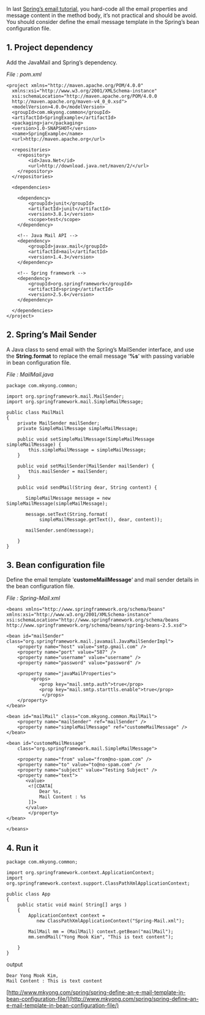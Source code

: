 In last [Spring’s email tutorial](http://www.mkyong.com/spring/spring-sending-e-mail-via-gmail-smtp-server-with-mailsender/), you hard-code all the email properties and message content in the method body, it’s not practical and should be avoid. You should consider define the email message template in the Spring’s bean configuration file.

## 1\. Project dependency

Add the JavaMail and Spring’s dependency.

_File : pom.xml_

    <project xmlns="http://maven.apache.org/POM/4.0.0"
      xmlns:xsi="http://www.w3.org/2001/XMLSchema-instance"
      xsi:schemaLocation="http://maven.apache.org/POM/4.0.0
      http://maven.apache.org/maven-v4_0_0.xsd">
      <modelVersion>4.0.0</modelVersion>
      <groupId>com.mkyong.common</groupId>
      <artifactId>SpringExample</artifactId>
      <packaging>jar</packaging>
      <version>1.0-SNAPSHOT</version>
      <name>SpringExample</name>
      <url>http://maven.apache.org</url>

      <repositories>
      	<repository>
      		<id>Java.Net</id>
      		<url>http://download.java.net/maven/2/</url>
      	</repository>
      </repositories>

      <dependencies>

        <dependency>
            <groupId>junit</groupId>
            <artifactId>junit</artifactId>
            <version>3.8.1</version>
            <scope>test</scope>
        </dependency>

        <!-- Java Mail API -->
        <dependency>
    	    <groupId>javax.mail</groupId>
    	    <artifactId>mail</artifactId>
    	    <version>1.4.3</version>
        </dependency>

        <!-- Spring framework -->
        <dependency>
         	<groupId>org.springframework</groupId>
    	    <artifactId>spring</artifactId>
    	    <version>2.5.6</version>
        </dependency>

      </dependencies>
    </project>

## 2\. Spring’s Mail Sender

A Java class to send email with the Spring’s MailSender interface, and use the **String.format** to replace the email message ‘**%s**‘ with passing variable in bean configuration file.

_File : MailMail.java_

    package com.mkyong.common;

    import org.springframework.mail.MailSender;
    import org.springframework.mail.SimpleMailMessage;

    public class MailMail
    {
    	private MailSender mailSender;
    	private SimpleMailMessage simpleMailMessage;

    	public void setSimpleMailMessage(SimpleMailMessage simpleMailMessage) {
    		this.simpleMailMessage = simpleMailMessage;
    	}

    	public void setMailSender(MailSender mailSender) {
    		this.mailSender = mailSender;
    	}

    	public void sendMail(String dear, String content) {

    	   SimpleMailMessage message = new SimpleMailMessage(simpleMailMessage);

    	   message.setText(String.format(
    			simpleMailMessage.getText(), dear, content));

    	   mailSender.send(message);

    	}
    }

## 3\. Bean configuration file

Define the email template ‘**customeMailMessage**‘ and mail sender details in the bean configuration file.

_File : Spring-Mail.xml_

    <beans xmlns="http://www.springframework.org/schema/beans"
    xmlns:xsi="http://www.w3.org/2001/XMLSchema-instance"
    xsi:schemaLocation="http://www.springframework.org/schema/beans
    http://www.springframework.org/schema/beans/spring-beans-2.5.xsd">

    <bean id="mailSender" class="org.springframework.mail.javamail.JavaMailSenderImpl">
    	<property name="host" value="smtp.gmail.com" />
    	<property name="port" value="587" />
    	<property name="username" value="username" />
    	<property name="password" value="password" />

    	<property name="javaMailProperties">
    	     <props>
               	<prop key="mail.smtp.auth">true</prop>
               	<prop key="mail.smtp.starttls.enable">true</prop>
           	     </props>
    	</property>
    </bean>

    <bean id="mailMail" class="com.mkyong.common.MailMail">
    	<property name="mailSender" ref="mailSender" />
    	<property name="simpleMailMessage" ref="customeMailMessage" />
    </bean>

    <bean id="customeMailMessage"
    	class="org.springframework.mail.SimpleMailMessage">

    	<property name="from" value="from@no-spam.com" />
    	<property name="to" value="to@no-spam.com" />
    	<property name="subject" value="Testing Subject" />
    	<property name="text">
    	   <value>
    		<![CDATA[
    			Dear %s,
    			Mail Content : %s
    		]]>
    	   </value>
            </property>
    </bean>

    </beans>

## 4\. Run it

    package com.mkyong.common;

    import org.springframework.context.ApplicationContext;
    import org.springframework.context.support.ClassPathXmlApplicationContext;

    public class App
    {
        public static void main( String[] args )
        {
        	ApplicationContext context =
               new ClassPathXmlApplicationContext("Spring-Mail.xml");

        	MailMail mm = (MailMail) context.getBean("mailMail");
            mm.sendMail("Yong Mook Kim", "This is text content");

        }
    }

output

    Dear Yong Mook Kim,
    Mail Content : This is text content

[http://www.mkyong.com/spring/spring-define-an-e-mail-template-in-bean-configuration-file/](http://www.mkyong.com/spring/spring-define-an-e-mail-template-in-bean-configuration-file/)

